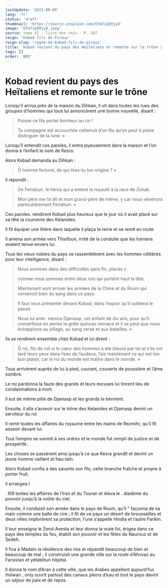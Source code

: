 ```yaml
---
lastUpdate: '2021-08-08'
lang: 'fr'
status: 'draft'
thumbnail: 'https://source.unsplash.com/EFm7JpD9jy8'
image: 'EFm7JpD9jy8.jpeg'
source: tome VI - livre des rois - P. 107
reign: 'Kobad fils de Pirouz'
reign-slug: 'regne-de-kobad-fils-de-pirouz'
title: 'Kobad revient du pays des Heïtaliens et remonte sur le trône | Le Livre des Rois | Shâhnâmeh'
tags: []
order: '005'
---
```


<!-- LTeX: language=fr -->

# Kobad revient du pays des Heïtaliens et remonte sur le trône

Lorsqu’il arriva près de la maison du Dihkan, il vit dans toutes les rues des groupes d’hommes qui tous lui annoncèrent une bonne nouvelle, disant :

> Puisse ce fils porter bonheur au roi !
>
> Ta compagne est accouchée cettenuit d’un fils qu’on peut à peine distinguer de la lune. »

Lorsqu’il entendit ces paroles, il entra joyeusement dans la maison et l’on donna è l’enfant le nom de Kesra.

Alors Kobad demanda au Dihkan :

> Ô homme fortuné, de qui tires-tu ton origine ? »

Il répondit :

> De Feridoun. le héros qui a enlevé la royauté à la race de Zohak.
>
> Mon père me l’a dit et mon grand-père de même, y car nous vénérons particulièrement Feridoun. »

Ces paroles. rendirent Kobad plus heureux que le jour où il avait placé sur sa tête la couronne des Keïanides.

Il fit équiper une litière dans laquelle il plaça la reine et se remit en route.

Il amena son armée vers Thisifoun, irrité de la conduite que les Iraniens avaient tenue envers lui.

Tous les vieux nobles du pays se rassemblèrent avec les hommes célèbres pour leur intelligence, disant :

> Nous sommes dans des difficultés sans fin, placés x
>
> comme nous sommes entre deux rois qui portent haut la tête.
>
> Maintenant vont arriver les armées de la Chine et du Roum qui verseront bien du sang dans ce pays.
>
> Il faut nous présenter devant Kobad, dans l’espoir qu’il oubliera le passé.
>
> Nous lui amè-
nerons Djamasp, cet enfant de dix ans, pour qu’il convertisse en perles la grêle quinoas menace et il se peut que nous échappions au pillage, au sang versé et aux batailles. »

Ils se rendirent ensemble chez Kobad et lui dirent :

> Ô roi, fils de roil si le cœur des hommes a été blessé par toi et s’ils ont lavé leurs yeux dans l’eau de l’audace, l’ais maintenant ce qui est ton bon plaisir, car le roi du monde est maître dans le monde. »

Tous arrivèrent auprès de lui à pied, courant, couverts de poussière et l’âme sombre.

Le roi pardonna la faute des grands et leurs excuses lui tinrent lieu de condamnations à mort.

Il eut de même pitié de Djamasp et les grands le bénirent.

Ensuite, il alla s’asseoir sur le trône des Keïanides et Djamasp devint un serviteur du roi.

Il remit toutes les affaires du royaume entre les mains de Rezmihr, qu’il fit asseoir devant lui.

Tout l’empire se sonmit à ses ordres et le monde fut rempli de justice et de prospérité.

Les choses se passèrent ainsi jusqu’à ce que Kesra grandît et devînt un jeune homme vaillant et hau-tain.

Alors Kobad confia à des savants son fils, cette branche fraîche et propre à porter fruit.

Il arrangea I

. l09 tontes les affaires de l’Iran et du Touran et éleva le .
diadème du pouvoir jusqu’à la voûte du ciel.

Ensuite, il conduisit son armée dans le pays de Roum, qu’il " façonna de sa main comme une balle de cire ; il fit de ce pays un désert de broussailles et deux villes implorèrent sa protection, l’une s’appelle Hindia et l’autre Farikin.

Il leur enseigna le Zend-Avesta et leur donna la vraie foi, érigea dans ce pays des temples du feu, établit son pouvoir et les fêtes du Naurouz et de Sedeh.

Il fixa à Madaïn la résidence des rois et répandit beaucoup de bien et beaucoup de mal ; il construisit une grande ville sur la route d’Ahvvaz au Farsistan et yétablitun hôpital.

Il donna le nom d’Aran à cette ville, que les Arabes appellent aujourd’hui Holwan ; only ouvrit partout des canaux pleins d’eau et tout le pays devint un séjour de paix et de repos.
